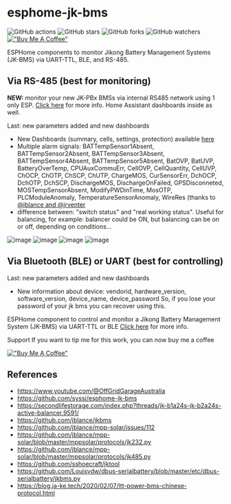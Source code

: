 # esphome-jk-bms

![GitHub actions](https://github.com/syssi/esphome-jk-bms/actions/workflows/ci.yaml/badge.svg)
![GitHub stars](https://img.shields.io/github/stars/syssi/esphome-jk-bms)
![GitHub forks](https://img.shields.io/github/forks/syssi/esphome-jk-bms)
![GitHub watchers](https://img.shields.io/github/watchers/syssi/esphome-jk-bms)
[!["Buy Me A Coffee"](https://img.shields.io/badge/buy%20me%20a%20coffee-donate-yellow.svg)](https://www.buymeacoffee.com/txubelaxu)

ESPHome components to monitor Jikong Battery Management Systems (JK-BMS) via UART-TTL, BLE, and RS-485.

## Via RS-485 (best for monitoring)

**NEW:** monitor your new JK-PBx BMSs via internal RS485 network using 1 only ESP. [Click here](https://github.com/txubelaxu/esphome-jk-bms/blob/main/components/jk_rs485_bms/README.md) for more info. Home Assistant dashboards inside as well.

Last: new parameters added and new dashboards
+ New Dashboards (summary, cells, settings, protection) available [here](https://github.com/txubelaxu/esphome-jk-bms/tree/main/components/jk_rs485_bms/home_assistant_dashboards)
+ Multiple alarm signals: BATTempSensor1Absent, BATTempSensor2Absent, BATTempSensor3Absent, BATTempSensor4Absent, BATTempSensor5Absent, BatOVP, BatUVP, BatteryOverTemp, CPUAuxCommuErr, CellOVP, CellQuantity, CellUVP, ChOCP, ChOTP, ChSCP, ChUTP, ChargeMOS, CurSensorErr, DchOCP, DchOTP, DchSCP, DischargeMOS, DischargeOnFailed, GPSDisconneted, MOSTempSensorAbsent, ModifyPWDinTime, MosOTP, PLCModuleAnomaly, TemperatureSensorAnomaly, WireRes (thanks to [@jblance and @jrventer](https://github.com/jblance/mpp-solar/issues/460)
+ difference between: "switch status" and "real working status". Useful for balancing, for example: balancer could be ON, but balancing can be on or off, depending on conditions...

![image](https://github.com/txubelaxu/esphome-jk-bms/assets/156140720/5d5197c8-dbb4-4b0e-ae9f-0a66b88c2f82)
![image](https://github.com/txubelaxu/esphome-jk-bms/assets/156140720/b90b01e8-0833-444b-b122-b60c1fdcd92e)
![image](https://github.com/txubelaxu/esphome-jk-bms/assets/156140720/b74549aa-a7c8-4540-9392-82b8bfc3864a)
![image](https://github.com/txubelaxu/esphome-jk-bms/assets/156140720/9a295f65-4268-4769-8f47-146014cafacf)


## Via Bluetooth (BLE) or UART (best for controlling)

Last: new parameters added and new dashboards
+ New information about device: vendorid, hardware_version, software_version, device_name, device_password
  So, if you lose your password of your jk bms you can recover using this.

ESPHome component to control and monitor a Jikong Battery Management System (JK-BMS) via UART-TTL or BLE [Click here](https://github.com/txubelaxu/esphome-jk-bms/README_uart_ble.md) for more info.


Support
If you want to tip me for this work, you can now buy me a coffee

[!["Buy Me A Coffee"](https://img.shields.io/badge/buy%20me%20a%20coffee-donate-yellow.svg)](https://www.buymeacoffee.com/txubelaxu)


## References
* https://www.youtube.com/@OffGridGarageAustralia
* https://github.com/syssi/esphome-jk-bms
* https://secondlifestorage.com/index.php?threads/jk-b1a24s-jk-b2a24s-active-balancer.9591/
* https://github.com/jblance/jkbms
* https://github.com/jblance/mpp-solar/issues/112
* https://github.com/jblance/mpp-solar/blob/master/mppsolar/protocols/jk232.py
* https://github.com/jblance/mpp-solar/blob/master/mppsolar/protocols/jk485.py
* https://github.com/sshoecraft/jktool
* https://github.com/Louisvdw/dbus-serialbattery/blob/master/etc/dbus-serialbattery/jkbms.py
* https://blog.ja-ke.tech/2020/02/07/ltt-power-bms-chinese-protocol.html

